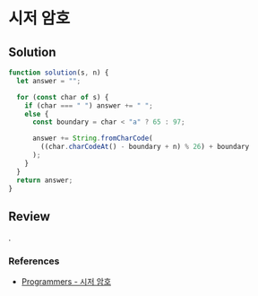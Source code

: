 # 시저 암호

## Solution

```js
function solution(s, n) {
  let answer = "";

  for (const char of s) {
    if (char === " ") answer += " ";
    else {
      const boundary = char < "a" ? 65 : 97;

      answer += String.fromCharCode(
        ((char.charCodeAt() - boundary + n) % 26) + boundary
      );
    }
  }
  return answer;
}
```

## Review

.

### References

- [Programmers - 시저 암호](https://school.programmers.co.kr/learn/courses/30/lessons/12926)
